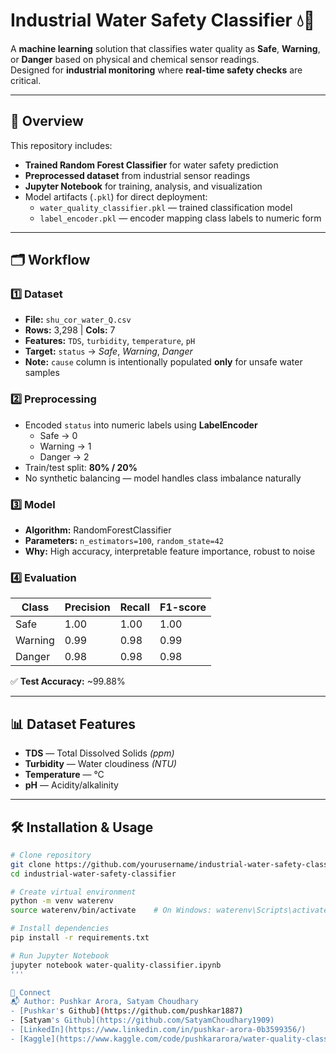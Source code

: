 # Industrial Water Safety Classifier 💧🔬

A **machine learning** solution that classifies water quality as **Safe**, **Warning**, or **Danger** based on physical and chemical sensor readings.  
Designed for **industrial monitoring** where **real-time safety checks** are critical.

---

## 📌 Overview
This repository includes:
- **Trained Random Forest Classifier** for water safety prediction
- **Preprocessed dataset** from industrial sensor readings
- **Jupyter Notebook** for training, analysis, and visualization
- Model artifacts (`.pkl`) for direct deployment:
  - `water_quality_classifier.pkl` — trained classification model
  - `label_encoder.pkl` — encoder mapping class labels to numeric form

---

## 🗂 Workflow
### 1️⃣ Dataset
- **File:** `shu_cor_water_Q.csv`
- **Rows:** 3,298 | **Cols:** 7
- **Features:** `TDS`, `turbidity`, `temperature`, `pH`
- **Target:** `status` → *Safe*, *Warning*, *Danger*
- **Note:** `cause` column is intentionally populated **only** for unsafe water samples

### 2️⃣ Preprocessing
- Encoded `status` into numeric labels using **LabelEncoder**
  - Safe → 0  
  - Warning → 1  
  - Danger → 2
- Train/test split: **80% / 20%**
- No synthetic balancing — model handles class imbalance naturally

### 3️⃣ Model
- **Algorithm:** RandomForestClassifier  
- **Parameters:** `n_estimators=100`, `random_state=42`
- **Why:** High accuracy, interpretable feature importance, robust to noise

### 4️⃣ Evaluation
| Class   | Precision | Recall | F1-score |
|---------|-----------|--------|----------|
| Safe    | 1.00      | 1.00   | 1.00     |
| Warning | 0.99      | 0.98   | 0.99     |
| Danger  | 0.98      | 0.98   | 0.98     |

✅ **Test Accuracy:** ~99.88%  

---

## 📊 Dataset Features
- **TDS** — Total Dissolved Solids *(ppm)*
- **Turbidity** — Water cloudiness *(NTU)*
- **Temperature** — °C
- **pH** — Acidity/alkalinity

---



## 🛠️ Installation & Usage
```bash
# Clone repository
git clone https://github.com/yourusername/industrial-water-safety-classifier.git
cd industrial-water-safety-classifier

# Create virtual environment
python -m venv waterenv
source waterenv/bin/activate    # On Windows: waterenv\Scripts\activate

# Install dependencies
pip install -r requirements.txt

# Run Jupyter Notebook
jupyter notebook water-quality-classifier.ipynb
'''

🔗 Connect
📬 Author: Pushkar Arora, Satyam Choudhary
- [Pushkar's Github](https://github.com/pushkar1887)
- [Satyam's Github](https://github.com/SatyamChoudhary1909)
- [LinkedIn](https://www.linkedin.com/in/pushkar-arora-0b3599356/)
- [Kaggle](https://www.kaggle.com/code/pushkararora/water-quality-classifier)
